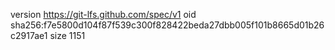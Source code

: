version https://git-lfs.github.com/spec/v1
oid sha256:f7e5800d104f87f539c300f828422beda27dbb005f101b8665d01b26c2917ae1
size 1151
